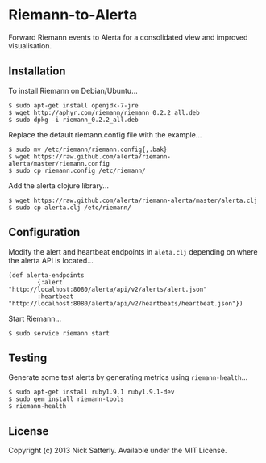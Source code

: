 Riemann-to-Alerta
=================

Forward Riemann events to Alerta for a consolidated view and improved visualisation.

Installation
------------

To install Riemann on Debian/Ubuntu...

    $ sudo apt-get install openjdk-7-jre
    $ wget http://aphyr.com/riemann/riemann_0.2.2_all.deb
    $ sudo dpkg -i riemann_0.2.2_all.deb

Replace the default riemann.config file with the example...

    $ sudo mv /etc/riemann/riemann.config{,.bak}
    $ wget https://raw.github.com/alerta/riemann-alerta/master/riemann.config
    $ sudo cp riemann.config /etc/riemann/

Add the alerta clojure library...

    $ wget https://raw.github.com/alerta/riemann-alerta/master/alerta.clj
    $ sudo cp alerta.clj /etc/riemann/

Configuration
-------------

Modify the alert and heartbeat endpoints in `aleta.clj` depending on where the alerta API is located...

```
(def alerta-endpoints
        {:alert "http://localhost:8080/alerta/api/v2/alerts/alert.json"
        :heartbeat "http://localhost:8080/alerta/api/v2/heartbeats/heartbeat.json"})
```

Start Riemann...
    
    $ sudo service riemann start


Testing
-------

Generate some test alerts by generating metrics using `riemann-health`...

    $ sudo apt-get install ruby1.9.1 ruby1.9.1-dev
    $ sudo gem install riemann-tools
    $ riemann-health

License
-------

Copyright (c) 2013 Nick Satterly. Available under the MIT License.
